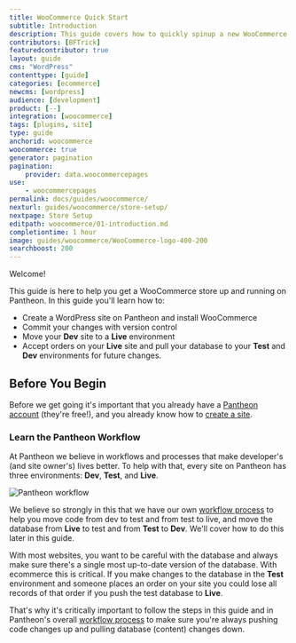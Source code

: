```yaml
---
title: WooCommerce Quick Start
subtitle: Introduction
description: This guide covers how to quickly spinup a new WooCommerce site on Pantheon.
contributors: [BFTrick]
featuredcontributor: true
layout: guide
cms: "WordPress"
contenttype: [guide]
categories: [ecommerce]
newcms: [wordpress]
audience: [development]
product: [--]
integration: [woocommerce]
tags: [plugins, site]
type: guide
anchorid: woocommerce
woocommerce: true
generator: pagination
pagination:
    provider: data.woocommercepages
use:
    - woocommercepages
permalink: docs/guides/woocommerce/
nexturl: guides/woocommerce/store-setup/
nextpage: Store Setup
editpath: woocommerce/01-introduction.md
completiontime: 1 hour
image: guides/woocommerce/WooCommerce-logo-400-200
searchboost: 200
---
```

Welcome!

This guide is here to help you get a WooCommerce store up and running on Pantheon. In this guide you'll learn how to:

* Create a WordPress site on Pantheon and install WooCommerce
* Commit your changes with version control
* Move your **<span class="glyphicons glyphicons-wrench"></span> Dev** site to a **<span class="glyphicons glyphicons-cardio"></span> Live** environment
* Accept orders on your **<span class="glyphicons glyphicons-cardio"></span> Live** site and pull your database to your **<span class="glyphicons glyphicons-equalizer"></span> Test** and **<span class="glyphicons glyphicons-wrench"></span> Dev** environments for future changes.

## Before You Begin
Before we get going it's important that you already have a [Pantheon account](https://pantheon.io/register) (they're free!), and you already know how to [create a site](/guides/quickstart/create-new-site).

### Learn the Pantheon Workflow
At Pantheon we believe in workflows and processes that make developer's (and site owner's) lives better. To help with that, every site on Pantheon has three environments: **<span class="glyphicons glyphicons-wrench"></span> Dev**, **<span class="glyphicons glyphicons-equalizer"></span> Test**, and **<span class="glyphicons glyphicons-cardio"></span> Live**.

![Pantheon workflow](../../../images/guides/woocommerce/00-pantheon-workflow.png)

We believe so strongly in this that we have our own [workflow process](/pantheon-workflow) to help you move code from dev to test and from test to live, and move the database from **<span class="glyphicons glyphicons-cardio"></span> Live** to test and from **<span class="glyphicons glyphicons-equalizer"></span> Test** to **<span class="glyphicons glyphicons-wrench"></span> Dev**. We'll cover how to do this later in this guide.

With most websites, you want to be careful with the database and always make sure there's a single most up-to-date version of the database. With ecommerce this is critical. If you make changes to the database in the **<span class="glyphicons glyphicons-equalizer"></span> Test** environment and someone places an order on your site you could lose all records of that order if you push the test database to **<span class="glyphicons glyphicons-cardio"></span> Live**.

That's why it's critically important to follow the steps in this guide and in Pantheon's overall [workflow process](/pantheon-workflow) to make sure you're always pushing code changes up and pulling database (content) changes down.
